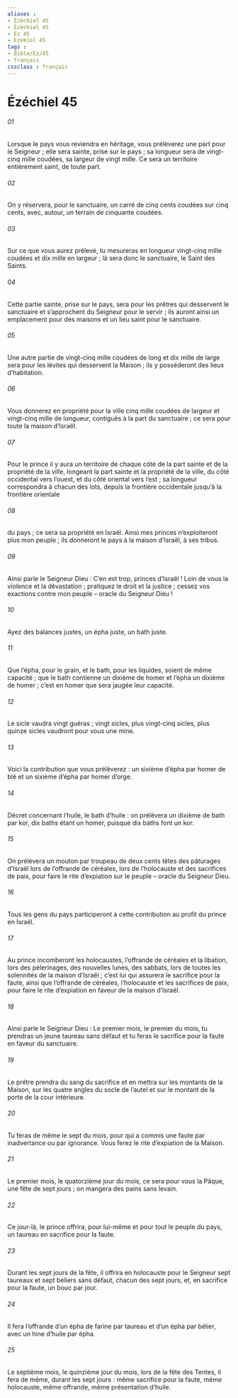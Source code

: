 ```yaml
---
aliases : 
- Ézéchiel 45
- Ézéchiel 45
- Ez 45
- Ezekiel 45
tags : 
- Bible/Ez/45
- français
cssclass : français
---
```


# Ézéchiel 45

###### 01
Lorsque le pays vous reviendra en héritage, vous prélèverez une part pour le Seigneur ; elle sera sainte, prise sur le pays ; sa longueur sera de vingt-cinq mille coudées, sa largeur de vingt mille. Ce sera un territoire entièrement saint, de toute part.
###### 02
On y réservera, pour le sanctuaire, un carré de cinq cents coudées sur cinq cents, avec, autour, un terrain de cinquante coudées.
###### 03
Sur ce que vous aurez prélevé, tu mesureras en longueur vingt-cinq mille coudées et dix mille en largeur ; là sera donc le sanctuaire, le Saint des Saints.
###### 04
Cette partie sainte, prise sur le pays, sera pour les prêtres qui desservent le sanctuaire et s’approchent du Seigneur pour le servir ; ils auront ainsi un emplacement pour des maisons et un lieu saint pour le sanctuaire.
###### 05
Une autre partie de vingt-cinq mille coudées de long et dix mille de large sera pour les lévites qui desservent la Maison ; ils y posséderont des lieux d’habitation.
###### 06
Vous donnerez en propriété pour la ville cinq mille coudées de largeur et vingt-cinq mille de longueur, contiguës à la part du sanctuaire ; ce sera pour toute la maison d’Israël.
###### 07
Pour le prince il y aura un territoire de chaque côté de la part sainte et de la propriété de la ville, longeant la part sainte et la propriété de la ville, du côté occidental vers l’ouest, et du côté oriental vers l’est ; sa longueur correspondra à chacun des lots, depuis la frontière occidentale jusqu’à la frontière orientale
###### 08
du pays ; ce sera sa propriété en Israël. Ainsi mes princes n’exploiteront plus mon peuple ; ils donneront le pays à la maison d’Israël, à ses tribus.
###### 09
Ainsi parle le Seigneur Dieu : C’en est trop, princes d’Israël ! Loin de vous la violence et la dévastation ; pratiquez le droit et la justice ; cessez vos exactions contre mon peuple – oracle du Seigneur Dieu !
###### 10
Ayez des balances justes, un épha juste, un bath juste.
###### 11
Que l’épha, pour le grain, et le bath, pour les liquides, soient de même capacité ; que le bath contienne un dixième de homer et l’épha un dixième de homer ; c’est en homer que sera jaugée leur capacité.
###### 12
Le sicle vaudra vingt guéras ; vingt sicles, plus vingt-cinq sicles, plus quinze sicles vaudront pour vous une mine.
###### 13
Voici la contribution que vous prélèverez : un sixième d’épha par homer de blé et un sixième d’épha par homer d’orge.
###### 14
Décret concernant l’huile, le bath d’huile : on prélèvera un dixième de bath par kor, dix baths étant un homer, puisque dix baths font un kor.
###### 15
On prélèvera un mouton par troupeau de deux cents têtes des pâturages d’Israël lors de l’offrande de céréales, lors de l’holocauste et des sacrifices de paix, pour faire le rite d’expiation sur le peuple – oracle du Seigneur Dieu.
###### 16
Tous les gens du pays participeront à cette contribution au profit du prince en Israël.
###### 17
Au prince incomberont les holocaustes, l’offrande de céréales et la libation, lors des pèlerinages, des nouvelles lunes, des sabbats, lors de toutes les solennités de la maison d’Israël ; c’est lui qui assurera le sacrifice pour la faute, ainsi que l’offrande de céréales, l’holocauste et les sacrifices de paix, pour faire le rite d’expiation en faveur de la maison d’Israël.
###### 18
Ainsi parle le Seigneur Dieu : Le premier mois, le premier du mois, tu prendras un jeune taureau sans défaut et tu feras le sacrifice pour la faute en faveur du sanctuaire.
###### 19
Le prêtre prendra du sang du sacrifice et en mettra sur les montants de la Maison, sur les quatre angles du socle de l’autel et sur le montant de la porte de la cour intérieure.
###### 20
Tu feras de même le sept du mois, pour qui a commis une faute par inadvertance ou par ignorance. Vous ferez le rite d’expiation de la Maison.
###### 21
Le premier mois, le quatorzième jour du mois, ce sera pour vous la Pâque, une fête de sept jours ; on mangera des pains sans levain.
###### 22
Ce jour-là, le prince offrira, pour lui-même et pour tout le peuple du pays, un taureau en sacrifice pour la faute.
###### 23
Durant les sept jours de la fête, il offrira en holocauste pour le Seigneur sept taureaux et sept béliers sans défaut, chacun des sept jours, et, en sacrifice pour la faute, un bouc par jour.
###### 24
Il fera l’offrande d’un épha de farine par taureau et d’un épha par bélier, avec un hine d’huile par épha.
###### 25
Le septième mois, le quinzième jour du mois, lors de la fête des Tentes, il fera de même, durant les sept jours : même sacrifice pour la faute, même holocauste, même offrande, même présentation d’huile.
